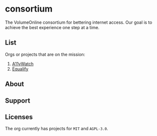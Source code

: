# consortium

The VolumeOnline consortium for bettering internet access.
Our goal is to achieve the best experience one step at a time.

## List

Orgs or projects that are on the mission:

1. [A11yWatch](https://github.com/a11ywatch)
1. [Equalify](https://github.com/bbertucc/equalify)

## About

## Support

## Licenses

The org currently has projects for `MIT` and `AGPL-3.0`.